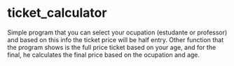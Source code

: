 # ticket_calculator
Simple program that you can select your ocupation (estudante or professor) and based on this info the ticket price will be half entry. Other function that the program shows is the full price ticket based on your age, and for the final, he calculates the final price based on the ocupation and age.